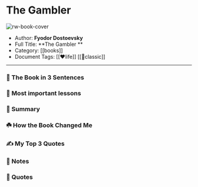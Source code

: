 
# The Gambler

![rw-book-cover](https://i.gr-assets.com/images/S/compressed.photo.goodreads.com/books/1630563932l/12857.jpg)

- Author: **Fyodor Dostoevsky**
- Full Title: **The Gambler **
- Category: [[books]]
- Document Tags: [[❤life]] [[📖classic]] 
---
### 🚀 The Book in 3 Sentences

### 🎨 Most important lessons

### 📒 Summary

### ☘️ How the Book Changed Me

### ✍️ My Top 3 Quotes

### 📝 Notes

### 📜 Quotes
